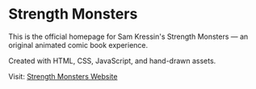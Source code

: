 # Strength Monsters

This is the official homepage for Sam Kressin's Strength Monsters — an original animated comic book experience. 

Created with HTML, CSS, JavaScript, and hand-drawn assets.

Visit: [Strength Monsters Website](https://samkressin.github.io/strength_monsters/)
